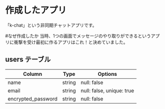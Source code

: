 # 作成したアプリ
「k-chat」という非同期チャットアプリです。

#なぜ作成したか
当時、1つの画面でメッセージのやり取りができるというアプリに衝撃を受け最初に作るアプリはこれ！と決めていました。


## users テーブル

| Column              | Type   | Options                             |
| ------------------- | ------ | ----------------------------------- |
| name                | string | null: false                         |
| email               | string | null: false, unique: true           |
| encrypted_password  | string | null: false                         |
